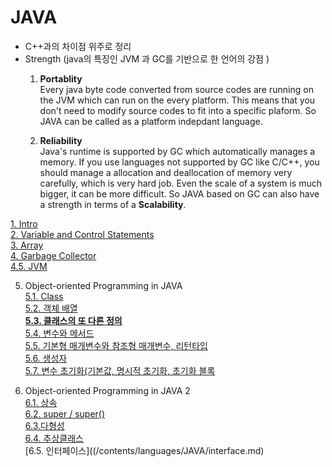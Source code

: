 # JAVA

* C++과의 차이점 위주로 정리
* Strength  (java의 특징인 JVM 과 GC를 기반으로 한 언어의 강점 )  
  1) **Portablity**   
  Every java byte code converted from source codes are running on the JVM which can run on the every platform. This means that you don't need to modify source codes to fit into a specific plaform. So JAVA can be called as a platform indepdant language.
  
  2) **Reliability**  
  Java's runtime is supported by GC which automatically manages a memory. If you use languages not supported by GC like C/C++, you should manage a allocation and deallocation of memory very carefully, which is very hard job. Even the scale of a system is much bigger, it can be more difficult. So JAVA based on GC can also have a strength in terms of a **Scalability**.   
  

[1. Intro ](/contents/languages/JAVA/Intro.md)  
[2. Variable and Control Statements ](/contents/languages/JAVA/Variable_and_ControlStatement.md)  
[3. Array ](/contents/languages/JAVA/Array.md)  
[4. Garbage Collector ](/contents/languages/JAVA/GC.md)  
[4.5. JVM](/contents/languages/JAVA/JVM.md)  

5. Object-oriented Programming in JAVA  
[5.1. Class ](/contents/languages/JAVA/Class.md)  
[5.2. 객체 배열](/contents/languages/JAVA/object_array.md)  
**[5.3. 클래스의 또 다른 정의](/contents/languages/JAVA/another_defination.md)**   
[5.4. 변수와 메서드](/contents/languages/JAVA/variable_and_method.md)  
[5.5. 기본형 매개변수와 참조형 매개변수, 리턴타입](/contents/languages/JAVA/param_and_return.md)  
[5.6. 생성자](/contents/languages/JAVA/constructor.md)  
[5.7. 변수 초기화(기본값, 명시적 초기화, 초기화 블록](/contents/languages/JAVA/initializatoin.md)  


6. Object-oriented Programming in JAVA  2  
[6.1. 상속](/contents/languages/JAVA/inheritance.md)  
[6.2. super / super()](/contents/languages/JAVA/super.md)  
[6.3.다형성](/contents/languages/JAVA/Polymorphism.md)  
[6.4. 추상클래스](/contents/languages/JAVA/abstract_class.md)  
[6.5. 인터페이스]((/contents/languages/JAVA/interface.md) 




